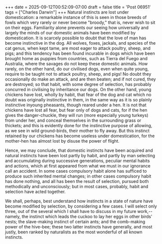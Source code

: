 +++
date = 2025-09-12T00:52:09-07:00
draft = false
title = 'Post 06951'
tags = ["Charles Darwin"]
+++
Natural instincts are lost under domestication: a remarkable instance of this is seen in those breeds of fowls which very rarely or never become "broody," that is, never wish to sit on their eggs. Familiarity alone prevents our seeing how universally and largely the minds of our domestic animals have been modified by domestication. It is scarcely possible to doubt that the love of man has become instinctive in the dog. All wolves, foxes, jackals, and species of the cat genus, when kept tame, are most eager to attack poultry, sheep, and pigs; and this tendency has been found incurable in dogs which have been brought home as puppies from countries, such as Tierra del Fuego and Australia, where the savages do not keep these domestic animals. How rarely, on the other hand, do our civilised dogs, even when quite young, require to be taught not to attack poultry, sheep, and pigs! No doubt they occasionally do make an attack, and are then beaten; and if not cured, they are destroyed; so that habit, with some degree of selection, has probably concurred in civilising by inheritance our dogs. On the other hand, young chickens have lost, wholly by habit, that fear of the dog and cat which no doubt was originally instinctive in them, in the same way as it is so plainly instinctive inyoung pheasants, though reared under a hen. It is not that chickens have lost all fear, but fear only of dogs and cats, for if the hen gives the danger-chuckle, they will run (more especially young turkeys) from under her, and conceal themselves in the surrounding grass or thickets; and this is evidently done for the instinctive purpose of allowing, as we see in wild ground-birds, their mother to fly away. But this instinct retained by our chickens has become useless under domestication, for the mother-hen has almost lost by disuse the power of flight.

Hence, we may conclude, that domestic instincts have been acquired and natural instincts have been lost partly by habit, and partly by man selecting and accumulating during successive generations, peculiar mental habits and actions, which at first appeared from what we must in our ignorance call an accident. In some cases compulsory habit alone has sufficed to produce such inherited mental changes; in other cases compulsory habit has done nothing, and all has been the result of selection, pursued both methodically and unconsciously; but in most cases, probably, habit and selection have acted together.

We shall, perhaps, best understand how instincts in a state of nature have become modified by selection, by considering a few cases. I will select only three, out of the several which I shall have to discuss in my future work,--namely, the instinct which leads the cuckoo to lay her eggs in other birds' nests; the slave-making instinct of certain ants; and the comb-making power of the hive-bee; these two latter instincts have generally, and most justly, been ranked by naturalists as the most wonderful of all known instincts.
